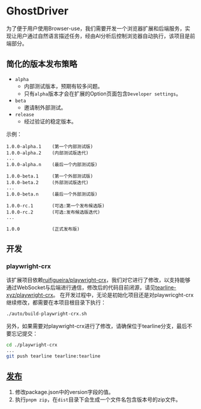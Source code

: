 # GhostDriver

为了便于用户使用Browser-use，我们需要开发一个浏览器扩展和后端服务，实现让用户通过自然语言描述任务，经由AI分析后控制浏览器自动执行，该项目是前端部分。

## 简化的版本发布策略

- `alpha`
  - 内部测试版本，预期有较多问题。
  - 只有`alpha`版本才会在扩展的Option页面包含`Developer settings`。
- `beta`
  - 邀请制外部测试。
- `release`
  - 经过验证的稳定版本。

示例：

```
1.0.0-alpha.1    (第一个内部测试版)
1.0.0-alpha.2    (内部测试版迭代)
...
1.0.0-alpha.n    (最后一个内部测试版)

1.0.0-beta.1     (第一个外部测试版)
1.0.0-beta.2     (外部测试版迭代)
...
1.0.0-beta.n     (最后一个外部测试版)

1.0.0-rc.1       (可选:第一个发布候选版)
1.0.0-rc.2       (可选:发布候选版迭代)
...

1.0.0            (正式发布版)
```

## 开发

### playwright-crx

该扩展项目依赖[ruifigueira/playwright-crx](https://github.com/ruifigueira/playwright-crx)，我们对它进行了修改，以支持能够通过WebSocket与后端进行通信，修改后的代码目前闭源，请见[tearline-xyz/playwright-crx](https://github.com/tearline-xyz/playwright-crx)。
在开发过程中，无论是初始化项目还是对playwricght-crx继续修改，都需要在本项目根目录下执行：

```bash
./auto/build-playwright-crx.sh
```

另外，如果需要对playwright-crx进行了修改，请确保位于tearline分支，最后不要忘记提交：

```bash
cd ./playwright-crx
...
git push tearline tearline:tearline
```

## [发布](https://wxt.dev/guide/essentials/publishing.html)

1. 修改package.json中的version字段的值。
2. 执行`pnpm zip`，在`dist`目录下会生成一个文件名包含版本号的zip文件。
